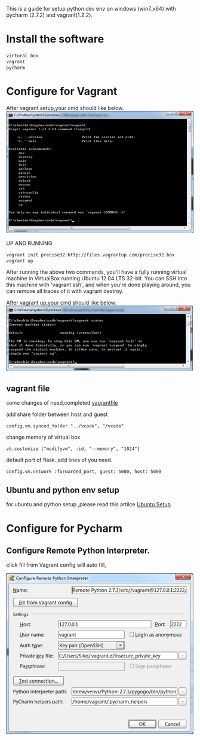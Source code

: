 This is a guide for setup python dev env on windows (win7_x64) with
pycharm (2.7.2) and vagrant(1.2.2).

Install the software
============

    virtural box
    vagrant
    pycharm

Configure for Vagrant
============

After vagrant setup,your cmd should like below.
![vagrant](static/vagrant01.png "shell of vagrant")


UP AND RUNNING

    vagrant init precise32 http://files.vagrantup.com/precise32.box
    vagrant up

After running the above two commands, you'll have a fully running virtual machine in VirtualBox running Ubuntu 12.04 LTS 32-bit. You can SSH into this machine with 'vagrant ssh', and when you're done playing around, you can remove all traces of it with vagrant destroy.


After vagrant up,your cmd should like below.
![vagrant up stauts](static/vagrant02.png "shell of vagrant")

vagrant file
-----------

some changes of need,completed [vagrantfile](vagrant/Vagrantfile)

add share folder between host and guest

    config.vm.synced_folder "../vcode", "/vcode"

change memory of virtual box

    vb.customize ["modifyvm", :id, "--memory", "1024"]

default port of flask.,add lines of you need.

    config.vm.network :forwarded_port, guest: 5000, host: 5000

Ubuntu and python env setup
-----------

for ubuntu and python setup ,please read this artilce [Ubuntu Setup](ubuntu/setup.md)

Configure for Pycharm
============


Configure Remote Python Interpreter.
-----------

click fill from Vagrant config will auto fill,


![pycharm ](static/pycharm01.png "shell of vagrant")
